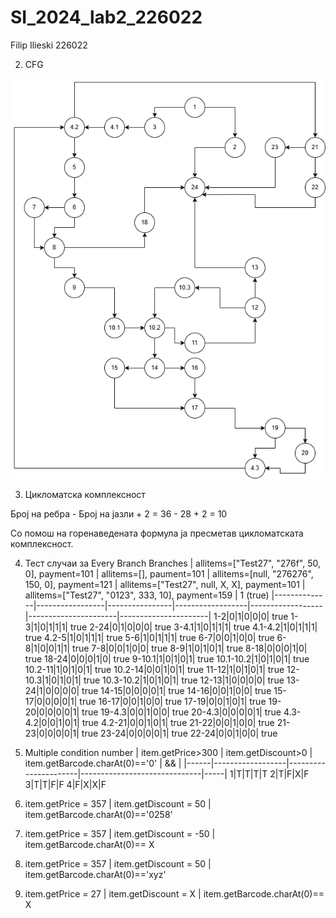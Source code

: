 # SI_2024_lab2_226022
Filip Ilieski 226022

2. CFG

![ControlFlowGraph](cfg.jpg)


3. Цикломатска комплексност
   
Број на ребра - Број на јазли + 2 = 36 - 28 + 2 = 10

Со помош на горенаведената формула ја пресметав цикломатската комплексност.


4. Тест случаи за Every Branch
Branches | allitems=["Test27", "276f", 50, 0], payment=101 | allitems=[], paument=101 | allitems=[null, "276276", 150, 0], payment=121 | allitems=["Test27", null, X, X], payment=101 | allitems=["Test27", "0123", 333, 10], payment=159 | 1 (true)
|--------------|-----------------|----------------|------------------|------------------|----------------------|----------------------|
1-2|0|1|0|0|0| true
1-3|1|0|1|1|1| true
2-24|0|1|0|0|0| true
3-4.1|1|0|1|1|1| true
4.1-4.2|1|0|1|1|1| true
4.2-5|1|0|1|1|1| true
5-6|1|0|1|1|1| true
6-7|0|0|1|0|0| true
6-8|1|0|0|1|1| true
7-8|0|0|1|0|0| true
8-9|1|0|1|0|1| true
8-18|0|0|0|1|0| true
18-24|0|0|0|1|0| true
9-10.1|1|0|1|0|1| true
10.1-10.2|1|0|1|0|1| true
10.2-11|1|0|1|0|1| true
10.2-14|0|0|1|0|1| true
11-12|1|0|1|0|1| true
12-10.3|1|0|1|0|1| true
10.3-10.2|1|0|1|0|1| true
12-13|1|0|0|0|0| true
13-24|1|0|0|0|0| true
14-15|0|0|0|0|1| true
14-16|0|0|1|0|0| true
15-17|0|0|0|0|1| true
16-17|0|0|1|0|0| true
17-19|0|0|1|0|1| true
19-20|0|0|0|0|1| true
19-4.3|0|0|1|0|0| true
20-4.3|0|0|0|0|1| true
4.3-4.2|0|0|1|0|1| true
4.2-21|0|0|1|0|1| true
21-22|0|0|1|0|0| true
21-23|0|0|0|0|1| true
23-24|0|0|0|0|1| true
22-24|0|0|1|0|0| true


5. Multiple condition
number | item.getPrice>300 | item.getDiscount>0 | item.getBarcode.charAt(0)=='0' | && |
|------|------------------|----------------------|------------------------------|-----|
1|T|T|T|T
2|T|F|X|F
3|T|T|F|F
4|F|X|X|F

1. item.getPrice = 357 | item.getDiscount = 50 | item.getBarcode.charAt(0)=='0258'
2. item.getPrice = 357 | item.getDiscount = -50 | item.getBarcode.charAt(0)== X
3. item.getPrice = 357 | item.getDiscount = 50 | item.getBarcode.charAt(0)=='xyz'
4. item.getPrice = 27 | item.getDiscount = X | item.getBarcode.charAt(0)== X
